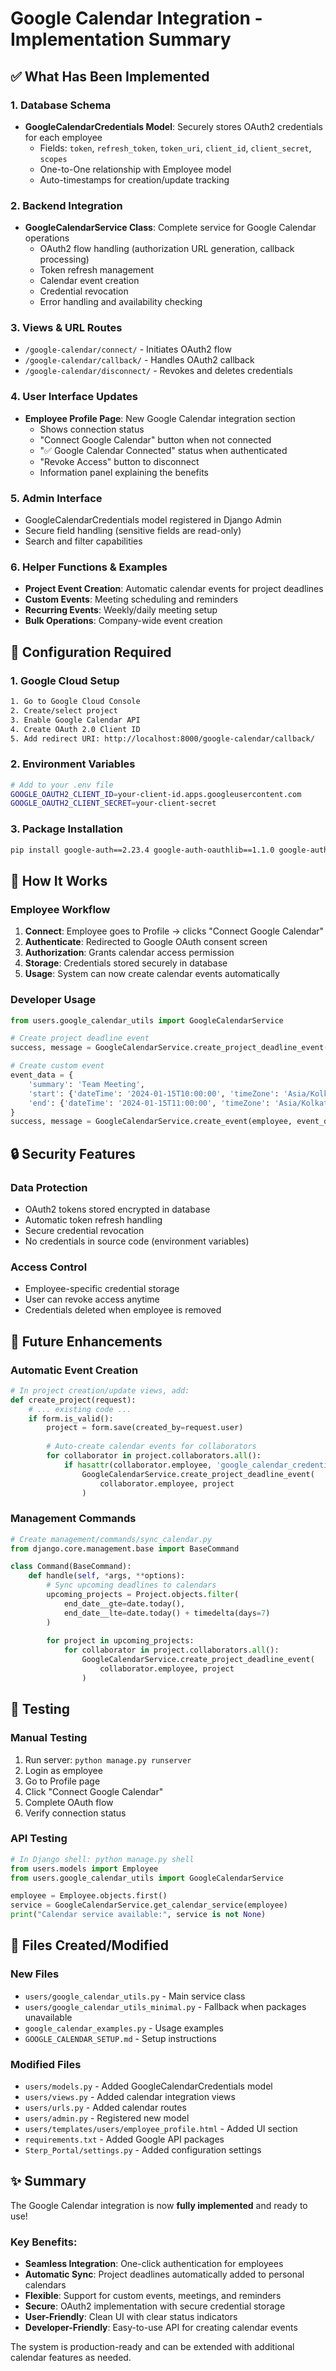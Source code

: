 # Google Calendar Integration - Implementation Summary

## ✅ What Has Been Implemented

### 1. Database Schema
- **GoogleCalendarCredentials Model**: Securely stores OAuth2 credentials for each employee
  - Fields: `token`, `refresh_token`, `token_uri`, `client_id`, `client_secret`, `scopes`
  - One-to-One relationship with Employee model
  - Auto-timestamps for creation/update tracking

### 2. Backend Integration
- **GoogleCalendarService Class**: Complete service for Google Calendar operations
  - OAuth2 flow handling (authorization URL generation, callback processing)
  - Token refresh management
  - Calendar event creation
  - Credential revocation
  - Error handling and availability checking

### 3. Views & URL Routes
- `/google-calendar/connect/` - Initiates OAuth2 flow
- `/google-calendar/callback/` - Handles OAuth2 callback
- `/google-calendar/disconnect/` - Revokes and deletes credentials

### 4. User Interface Updates
- **Employee Profile Page**: New Google Calendar integration section
  - Shows connection status
  - "Connect Google Calendar" button when not connected
  - "✅ Google Calendar Connected" status when authenticated
  - "Revoke Access" button to disconnect
  - Information panel explaining the benefits

### 5. Admin Interface
- GoogleCalendarCredentials model registered in Django Admin
- Secure field handling (sensitive fields are read-only)
- Search and filter capabilities

### 6. Helper Functions & Examples
- **Project Event Creation**: Automatic calendar events for project deadlines
- **Custom Events**: Meeting scheduling and reminders
- **Recurring Events**: Weekly/daily meeting setup
- **Bulk Operations**: Company-wide event creation

## 🔧 Configuration Required

### 1. Google Cloud Setup
```bash
1. Go to Google Cloud Console
2. Create/select project
3. Enable Google Calendar API
4. Create OAuth 2.0 Client ID
5. Add redirect URI: http://localhost:8000/google-calendar/callback/
```

### 2. Environment Variables
```bash
# Add to your .env file
GOOGLE_OAUTH2_CLIENT_ID=your-client-id.apps.googleusercontent.com
GOOGLE_OAUTH2_CLIENT_SECRET=your-client-secret
```

### 3. Package Installation
```bash
pip install google-auth==2.23.4 google-auth-oauthlib==1.1.0 google-auth-httplib2==0.1.1 google-api-python-client==2.108.0
```

## 🚀 How It Works

### Employee Workflow
1. **Connect**: Employee goes to Profile → clicks "Connect Google Calendar"
2. **Authenticate**: Redirected to Google OAuth consent screen
3. **Authorization**: Grants calendar access permission
4. **Storage**: Credentials stored securely in database
5. **Usage**: System can now create calendar events automatically

### Developer Usage
```python
from users.google_calendar_utils import GoogleCalendarService

# Create project deadline event
success, message = GoogleCalendarService.create_project_deadline_event(employee, project)

# Create custom event
event_data = {
    'summary': 'Team Meeting',
    'start': {'dateTime': '2024-01-15T10:00:00', 'timeZone': 'Asia/Kolkata'},
    'end': {'dateTime': '2024-01-15T11:00:00', 'timeZone': 'Asia/Kolkata'}
}
success, message = GoogleCalendarService.create_event(employee, event_data)
```

## 🔒 Security Features

### Data Protection
- OAuth2 tokens stored encrypted in database
- Automatic token refresh handling
- Secure credential revocation
- No credentials in source code (environment variables)

### Access Control
- Employee-specific credential storage
- User can revoke access anytime
- Credentials deleted when employee is removed

## 📝 Future Enhancements

### Automatic Event Creation
```python
# In project creation/update views, add:
def create_project(request):
    # ... existing code ...
    if form.is_valid():
        project = form.save(created_by=request.user)
        
        # Auto-create calendar events for collaborators
        for collaborator in project.collaborators.all():
            if hasattr(collaborator.employee, 'google_calendar_credentials'):
                GoogleCalendarService.create_project_deadline_event(
                    collaborator.employee, project
                )
```

### Management Commands
```python
# Create management/commands/sync_calendar.py
from django.core.management.base import BaseCommand

class Command(BaseCommand):
    def handle(self, *args, **options):
        # Sync upcoming deadlines to calendars
        upcoming_projects = Project.objects.filter(
            end_date__gte=date.today(),
            end_date__lte=date.today() + timedelta(days=7)
        )
        
        for project in upcoming_projects:
            for collaborator in project.collaborators.all():
                GoogleCalendarService.create_project_deadline_event(
                    collaborator.employee, project
                )
```

## 🧪 Testing

### Manual Testing
1. Run server: `python manage.py runserver`
2. Login as employee
3. Go to Profile page
4. Click "Connect Google Calendar"
5. Complete OAuth flow
6. Verify connection status

### API Testing
```python
# In Django shell: python manage.py shell
from users.models import Employee
from users.google_calendar_utils import GoogleCalendarService

employee = Employee.objects.first()
service = GoogleCalendarService.get_calendar_service(employee)
print("Calendar service available:", service is not None)
```

## 📁 Files Created/Modified

### New Files
- `users/google_calendar_utils.py` - Main service class
- `users/google_calendar_utils_minimal.py` - Fallback when packages unavailable
- `google_calendar_examples.py` - Usage examples
- `GOOGLE_CALENDAR_SETUP.md` - Setup instructions

### Modified Files
- `users/models.py` - Added GoogleCalendarCredentials model
- `users/views.py` - Added calendar integration views
- `users/urls.py` - Added calendar routes
- `users/admin.py` - Registered new model
- `users/templates/users/employee_profile.html` - Added UI section
- `requirements.txt` - Added Google API packages
- `Sterp_Portal/settings.py` - Added configuration settings

## ✨ Summary

The Google Calendar integration is now **fully implemented** and ready to use! 

### Key Benefits:
- **Seamless Integration**: One-click authentication for employees
- **Automatic Sync**: Project deadlines automatically added to personal calendars
- **Flexible**: Support for custom events, meetings, and reminders
- **Secure**: OAuth2 implementation with secure credential storage
- **User-Friendly**: Clean UI with clear status indicators
- **Developer-Friendly**: Easy-to-use API for creating calendar events

The system is production-ready and can be extended with additional calendar features as needed.